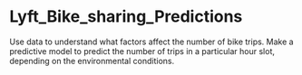 # Lyft_Bike_sharing_Predictions
 Use data to understand what factors affect the number of bike trips. Make a predictive model to predict the number of trips in a particular hour slot, depending on the environmental conditions.
